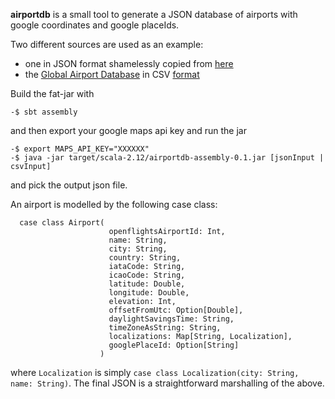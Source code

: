 **airportdb** is a small tool to generate a JSON database of airports with google coordinates and google placeIds.


Two different sources are used as an example:

- one in JSON format shamelessly copied from [here](https://pastebin.com/Sz7V7Zpz)
- the [Global Airport Database](http://www.partow.net/miscellaneous/airportdatabase/) in CSV [format](http://www.partow.net/downloads/GlobalAirportDatabase.zip) 


Build the fat-jar with

```
-$ sbt assembly
```

and then export your google maps api key and run the jar

```
-$ export MAPS_API_KEY="XXXXXX"
-$ java -jar target/scala-2.12/airportdb-assembly-0.1.jar [jsonInput | csvInput]
```

and pick the output json file.

An airport is modelled by the following case class:

```
  case class Airport(
                      openflightsAirportId: Int,
                      name: String,
                      city: String,
                      country: String,
                      iataCode: String,
                      icaoCode: String,
                      latitude: Double,
                      longitude: Double,
                      elevation: Int,
                      offsetFromUtc: Option[Double],
                      daylightSavingsTime: String,
                      timeZoneAsString: String,
                      localizations: Map[String, Localization],
                      googlePlaceId: Option[String]
                    )
```

where `Localization` is simply `case class Localization(city: String, name: String)`. The final JSON is a straightforward marshalling of the above.

